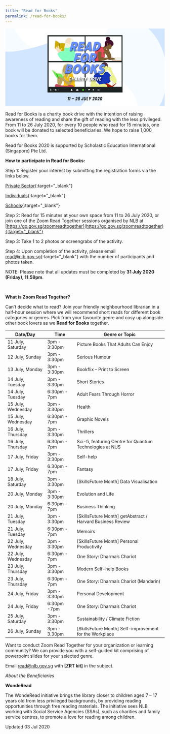 ```yaml
---
title: "Read for Books"
permalink: /read-for-books/
---
```


![banner read@work](\images\RFBbanner.jpg)

Read for Books is a charity book drive with the intention of raising awareness of reading and share the gift of reading with the less privileged. From 11 to 26 July 2020, for every 10 people who read for 15 minutes, one book will be donated to selected beneficiaries. We hope to raise 1,000 books for them.

Read for Books 2020 is supported by Scholastic Education International (Singapore) Pte Ltd.

 

**How to participate in Read for Books:**

Step 1: Register your interest by submitting the registration forms via the links below.

[Private Sector](https://form.gov.sg/5ed84b401a963a0011c4899a){:target="_blank"}

[Individuals](https://form.gov.sg/5ed849c1ca8d4400113a93ba){:target="_blank"}

[Schools](https://form.gov.sg/5ed84bb6437e0a0011b36d4c){:target="_blank"}



Step 2: Read for 15 minutes at your own space from 11 to 26 July 2020, or join one of the Zoom Read Together sessions organised by NLB at [https://go.gov.sg/zoomreadtogether](https://go.gov.sg/zoomreadtogether){:target="_blank"}



Step 3: Take 1 to 2 photos or screengrabs of the activity.

Step 4: Upon completion of the activity, please email [read@nlb.gov.sg](mailto:read@nlb.gov.sg){:target="_blank"} with the number of participants and photos taken.

NOTE: Please note that all updates must be completed by **31 July 2020 (Friday), 11.59pm**.

​      

**What is Zoom Read Together?** 

Can’t decide what to read? Join your friendly neighbourhood librarian in a half-hour session where we will recommend short reads for different book categories or genres. Pick from your favourite genre and cosy up alongside other book lovers as we **Read for Books** together. 

| **Date/Day**       | **Time**     | **Genre or Topic**                                         |
| ------------------ | ------------ | ---------------------------------------------------------- |
| 11 July, Saturday  | 3pm - 3:30pm | Picture Books That Adults Can Enjoy                        |
| 12 July, Sunday    | 3pm - 3:30pm | Serious Humour                                             |
| 13 July, Monday    | 3pm - 3:30pm | Bookflix – Print to Screen                                 |
| 14 July, Tuesday   | 3pm - 3:30pm | Short Stories                                              |
| 14 July, Tuesday   | 6:30pm - 7pm | Adult Fears Through Horror                                 |
| 15 July, Wednesday | 3pm - 3:30pm | Health                                                     |
| 15 July, Wednesday | 6:30pm - 7pm | Graphic Novels                                             |
| 16 July, Thursday  | 3pm - 3:30pm | Thrillers                                                  |
| 16 July, Thursday  | 6:30pm - 7pm | Sci-fi, featuring Centre for Quantum Technologies at NUS   |
| 17 July, Friday    | 3pm - 3:30pm | Self-help                                                  |
| 17 July, Friday    | 6.30pm - 7pm | Fantasy                                                    |
| 18 July, Saturday  | 3pm - 3:30pm | [SkillsFuture Month] Data Visualisation                    |
| 20 July, Monday    | 3pm - 3:30pm | Evolution and Life                                         |
| 20 July, Monday    | 6:30pm - 7pm | Business Thinking                                          |
| 21 July, Tuesday   | 3pm - 3:30pm | [SkillsFuture Month] getAbstract / Harvard Business Review |
| 21 July, Tuesday   | 6:30pm - 7pm | Memoirs                                                    |
| 22 July, Wednesday | 3pm - 3:30pm | [SkillsFuture Month] Personal Productivity                 |
| 22 July, Wednesday | 6:30pm - 7pm | One Story: Dharma’s Chariot                                |
| 23 July, Thursday  | 3pm - 3:30pm | Modern Self-help Books                                     |
| 23 July, Thursday  | 6:30pm - 7pm | One Story: Dharma’s Chariot (Mandarin)                     |
| 24 July, Friday    | 3pm - 3:30pm | Personal Development                                       |
| 24 July, Friday    | 6:30pm -7pm  | One Story: Dharma’s Chariot                                |
| 25 July, Saturday  | 3pm - 3:30pm | Sustainability / Climate Fiction                           |
| 26 July, Sunday    | 3pm - 3.30pm | [SkillsFuture Month] Self-improvement for the Workplace    |

 

Want to conduct Zoom Read Together for your organization or learning community? We can provide you with a self-guided kit comprising of powerpoint slides for your selected genre. 

Email [read@nlb.gov.sg](mailto:read@nlb.gov.sg) with **[ZRT kit]** in the subject.

 

*About the Beneficiaries*

**WondeRead**

The WondeRead initiative brings the library closer to children aged 7 – 17 years old from less privileged backgrounds, by providing reading opportunities through free reading materials. The initiative sees NLB working with Social Service Agencies (SSAs), such as charities and family service centres, to promote a love for reading among children.



Updated 03 Jul 2020